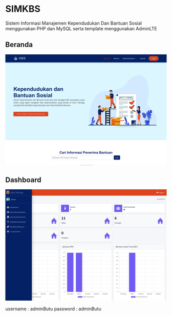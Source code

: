 # SIMKBS
Sistem Informasi Manajemen Kependudukan Dan Bantuan Sosial menggunakan PHP dan MySQL serta template menggunakan AdminLTE


## Beranda
![](preview1.png)

## Dashboard
![](preview2.png)

username : adminButu
password : adminButu